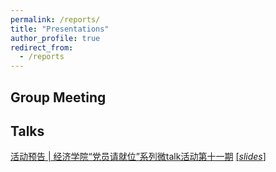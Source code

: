 ```yaml
---
permalink: /reports/
title: "Presentations"
author_profile: true
redirect_from: 
  - /reports
---
```


## Group Meeting
## Talks
[活动预告 | 经济学院“党员请就位”系列微talk活动第十一期](https://mp.weixin.qq.com/s/j5UQw8osBOweX8q5gVQptg)  [[_slides_]](http://xishanyu2.github.io/files/文献检索、管理与运用.pdf)
